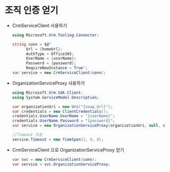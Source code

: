 # 조직 인증 얻기

* CrmServiceClient 사용하기

  ```c#
  using Microsoft.Xrm.Tooling.Connector;
  ```

  ```c#
  string conn = $@"
  		Url = {homeUrl};
  		AuthType = Office365;
  		UserName = {userName};
  		Password = {password};
  		RequireNewInstance = True";
  var service = new CrmServiceClient(conn);
  ```

* OrganizationServiceProxy 사용하기

  ```c#
  using Microsoft.Xrm.Sdk.Client;
  using System.ServiceModel.Description;
  ```

  ```c#
  var organizationUri = new Uri("{soap_Url}");
  var credentials = new ClientCredentials();
  credentials.UserName.UserName = "{userName}";
  credentials.UserName.Password = "{password}";
  var service = new OrganizationServiceProxy(organizationUri, null, credentials, null);
  
  //Timeout 조절
  service.Timeout = new TimeSpan(1, 0, 0);
  ```

* CrmServiceClient 으로 OrganizationServiceProxy 얻기

  ```c#
  var svc = new CrmServiceClient(conn);
  var service = svc.OrganizationServiceProxy;
  ```

  